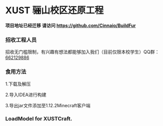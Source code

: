 # XUST 骊山校区还原工程

**项目地址已经迁移 请访问 https://github.com/Cinnaio/BuildFur**

### 招收工程人员
招收无门槛限制，有兴趣有想法都能够加入我们（目前仅限本校学生）QQ群：<a href="https://jq.qq.com/?_wv=1027&k=8G491UzO" target="_blank">662129886</a>

### 食用方法
1.下载及解压
<p></p>
2.导入IDEA进行构建
<p></p>
3.导出jar文件添加至1.12.2Minecraft客户端

### LoadModel for XUSTCraft.
